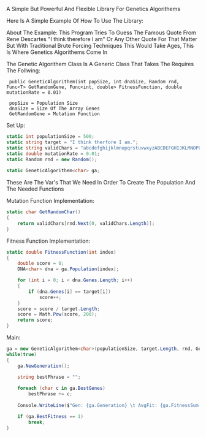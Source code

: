 A Simple But Powerful And Flexible Library For Genetics Algorithems 

Here Is A Simple Example Of How To Use The Library:

About The Example:
This Program Tries To Guess The Famous Quote From Rene Descartes "I think therefore I am" Or Any Other Quote For That Matter
But With Traditional Brute Forcing Techniques This Would Take Ages, This Is Where Genetics Algorithems Come In

The Genetic Algorithem Class Is A Generic Class That Takes The Requires The Follwing: 

     public GeneticAlgorithem(int popSize, int dnaSize, Random rnd, Func<T> GetRandomGene, Func<int, double> FitnessFunction, double mutationRate = 0.01)
     
     popSize = Population Size
     dnaSize = Size Of The Array Genes
     GetRandomGene = Mutation Function

Set Up:
```csharp
static int populationSize = 500;
static string target = "I think therfore I am.";
static string validChars = "abcdefghijklmnopqrstuvwxyzABCDEFGHIJKLMNOPQRSTUVWXYZ.!?,'– ";
static double mutationRate = 0.01;
static Random rnd = new Random();
        
static GeneticAlgorithem<char> ga;

```
These Are The Var's That We Need In Order To Create The Population And The Needed Functions

Mutation Function Implementation:
```csharp
static char GetRandomChar()
{
    return validChars[rnd.Next(0, validChars.Length)];
}
```
Fitness Function Implementation:
```csharp
static double FitnessFunction(int index)
{
    double score = 0;
    DNA<char> dna = ga.Population[index];

    for (int i = 0; i < dna.Genes.Length; i++)
    {
        if (dna.Genes[i] == target[i])
            score++;
    }
    score = score / target.Length;
    score = Math.Pow(score, 200);
    return score;
}
```

Main:
```csharp
ga = new GeneticAlgorithem<char>(populationSize, target.Length, rnd, GetRandomChar, FitnessFunction, mutationRate);
while(true)
{
    ga.NewGeneration();

    string bestPhrase = "";
    
    foreach (char c in ga.BestGenes)
        bestPhrase += c;
        
    Console.WriteLine($"Gen: {ga.Generation} \t AvgFit: {ga.FitnessSum / populationSize} \t Current Best: {bestPhrase}");

    if (ga.BestFitness == 1)
        break;
}

```
